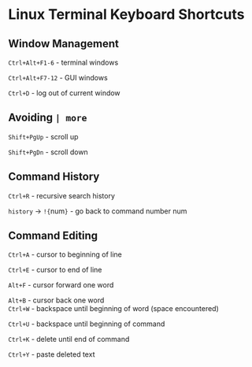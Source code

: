 # Linux Terminal Keyboard Shortcuts

## Window Management
`Ctrl+Alt+F1-6` - terminal windows

`Ctrl+Alt+F7-12` - GUI windows

`Ctrl+D` - log out of current window

## Avoiding `| more`
`Shift+PgUp` - scroll up

`Shift+PgDn` - scroll down

## Command History
`Ctrl+R` - recursive search history

`history` -> `!{`num`}` - go back to command number num

## Command Editing
`Ctrl+A` - cursor to beginning of line

`Ctrl+E` - cursor to end of line

`Alt+F` - cursor forward one word

`Alt+B` - cursor back one word
<br>
`Ctrl+W` - backspace until beginning of word (space encountered)

`Ctrl+U` - backspace until beginning of command

`Ctrl+K` - delete until end of command

`Ctrl+Y` - paste deleted text
